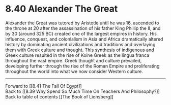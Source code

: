 # 8.40 Alexander The Great

Alexander the Great was tutored by Aristotle until he was 16, ascended to the throne at 20 after the assassination of his father King Phillip the II, and by 30 (around 325 BC) created one of the largest empires in history. His influence, conquest, and colonialism in Asia and Africa dramatically altered history by dominating ancient civilizations and traditions and overlaying them with Greek culture and thought. This synthesis of indigenous and Greek culture resulted in the rise of Koine Greek as the lingua franca throughout the vast empire. Greek thought and culture prevailed, developing further through the rise of the Roman Empire and proliferating throughout the world into what we now consider Western culture. 

___

Forward to [[8.41 The Fall Of Egypt]]  
Back to [[8.39 Why Spend So Much Time On Teachers And Philosophy?]]       
Back to table of contents [[The Book of Lionsberg]]  
